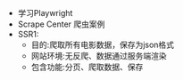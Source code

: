 * 学习Playwright
* Scrape Center 爬虫案例
* SSR1: 
  * 目的:爬取所有电影数据，保存为json格式
  * 网站环境:无反爬、数据通过服务端渲染
  * 包含功能:分页、爬取数据、保存
